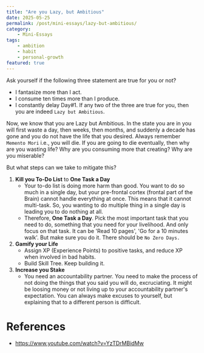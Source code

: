 ```yaml
---
title: "Are you Lazy, but Ambitious"
date: 2025-05-25
permalink: /post/mini-essays/lazy-but-ambitious/
category: 
    - Mini-Essays
tags:
    - ambition
    - habit
    - personal-growth
featured: true
---
```


Ask yourself if the following three statement are true for you or not? 
- I fantasize more than I act. 
- I consume ten times more than I produce. 
- I constantly delay Day#1. 
If any two of the three are true for you, then you are indeed `Lazy but Ambitious`. 

Now, we know that you are Lazy but Ambitious. In the state you are in you will first waste a day, then weeks, then months, and suddenly a decade has gone and you do not have the life that you desired. Always remember `Memento Mori` i.e., you will die. If you are going to die eventually, then why are you wasting life? Why are you consuming more that creating? Why are you miserable? 

But what steps can we take to mitigate this? 
1. **Kill you To-Do List** to **One Task a Day**
	- Your to-do list is doing more harm than good. You want to do so much in a single day, but your pre-frontal cortex (frontal part of the Brain) cannot handle everything at once. This means that it cannot multi-task. So, you wanting to do multiple thing in a single day is leading you to do nothing at all. 
	- Therefore, **One Task a Day**. Pick the most important task that you need to do, something that you need for your livelihood. And only focus on that task. It can be 'Read 10 pages', 'Go for a 10 minutes walk'. But make sure you do it. There should be `No Zero Days.`
2. **Gamify your Life**
	- Assign XP (Experience Points) to positive tasks, and reduce XP when involved in bad habits. 
	- Build Skill Tree. Keep building it. 
3. **Increase you Stake**
	- You need an accountability partner. You need to make the process of not doing the things that you said you will do, excruciating. It might be loosing money or not living up to your accountability partner's expectation. You can always make excuses to yourself, but explaining that to a different person is difficult. 

# References

- https://www.youtube.com/watch?v=YzTDrMBidMw